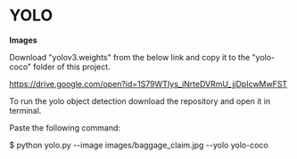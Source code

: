 # YOLO

**Images**

Download "yolov3.weights" from the below link and copy it to the "yolo-coco" folder of this project.

https://drive.google.com/open?id=1S79WTIys_iNrteDVRmU_jjDpIcwMwFST

To run the yolo object detection download the repository and open it in terminal.

Paste the following command:

$ python yolo.py --image images/baggage_claim.jpg --yolo yolo-coco
